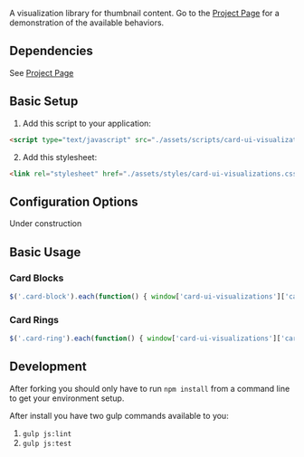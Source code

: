 A visualization library for thumbnail content. Go to the [Project Page](http://justinsa.github.io/card-ui-visualization) for a demonstration of the available behaviors.

## Dependencies

See [Project Page](http://justinsa.github.io/card-ui-visualization)

## Basic Setup

1. Add this script to your application:

```HTML
<script type="text/javascript" src="./assets/scripts/card-ui-visualizations.js"></script>
```

2. Add this stylesheet:

```HTML
<link rel="stylesheet" href="./assets/styles/card-ui-visualizations.css">
```

## Configuration Options

Under construction

## Basic Usage

### Card Blocks

```JAVASCRIPT
$('.card-block').each(function() { window['card-ui-visualizations']['card-block'](this); });
```

### Card Rings

```JAVASCRIPT
$('.card-ring').each(function() { window['card-ui-visualizations']['card-ring'](this); });
```

## Development

After forking you should only have to run ```npm install``` from a command line to get your environment setup.

After install you have two gulp commands available to you:

1. ```gulp js:lint```
2. ```gulp js:test```
